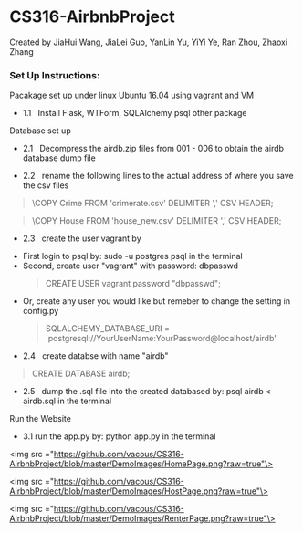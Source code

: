 # CS316-AirbnbProject
Created by JiaHui Wang, JiaLei Guo, YanLin Yu, YiYi Ye, Ran Zhou, Zhaoxi Zhang

### Set Up Instructions:
Pacakage set up under linux Ubuntu 16.04 using vagrant and VM

* 1.1 &nbsp; Install Flask, WTForm, SQLAlchemy psql other package 

Database set up

* 2.1 &nbsp; Decompress the airdb.zip files from 001 - 006 to obtain the airdb database dump file

* 2.2 &nbsp; rename the following lines to the actual address of where you save the csv files 

>	\COPY Crime FROM 'crimerate.csv' DELIMITER ',' CSV HEADER;
    
>	\COPY House FROM 'house_new.csv' DELIMITER ',' CSV HEADER;

* 2.3 &nbsp; create the user vagrant by 
<ul>
<li>First login to psql by: sudo -u postgres psql in the terminal </li>
<li>Second, create user "vagrant" with password: dbpasswd</li>

> CREATE USER vagrant password "dbpasswd";

<li>Or, create any user you would like but remeber to change the setting in config.py</li>

> SQLALCHEMY_DATABASE_URI = 'postgresql://YourUserName:YourPassword@localhost/airdb'
</ul>

* 2.4 &nbsp; create databse with name "airdb"
>	CREATE DATABASE airdb;
 

* 2.5 &nbsp; dump the .sql file into the created databased by: psql airdb < airdb.sql in the terminal

Run the Website 

* 3.1 run the app.py by: python app.py in the terminal

<img src ="https://github.com/vacous/CS316-AirbnbProject/blob/master/DemoImages/HomePage.png?raw=true"\>

<img src ="https://github.com/vacous/CS316-AirbnbProject/blob/master/DemoImages/HostPage.png?raw=true"\>

<img src ="https://github.com/vacous/CS316-AirbnbProject/blob/master/DemoImages/RenterPage.png?raw=true"\>
